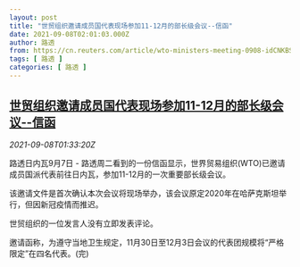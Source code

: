 ```yaml
---
layout: post
title: "世贸组织邀请成员国代表现场参加11-12月的部长级会议--信函"
date: 2021-09-08T02:01:03.000Z
author: 路透
from: https://cn.reuters.com/article/wto-ministers-meeting-0908-idCNKBS2G403D
tags: [ 路透 ]
categories: [ 路透 ]
---
```

<!--1631066463000-->
[世贸组织邀请成员国代表现场参加11-12月的部长级会议--信函](https://cn.reuters.com/article/wto-ministers-meeting-0908-idCNKBS2G403D)
------

<div>
<div><i>2021-09-08T01:33:20Z</i></div><p>路透日内瓦9月7日 - 路透周二看到的一份信函显示，世界贸易组织(WTO)已邀请成员国派代表前往日内瓦，参加11-12月的一次重要部长级会议。</p><p>该邀请文件是首次确认本次会议将现场举办，该会议原定2020年在哈萨克斯坦举行，但因新冠疫情而推迟。</p><p>世贸组织的一位发言人没有立即发表评论。</p><p>邀请函称，为遵守当地卫生规定，11月30日至12月3日会议的代表团规模将“严格限定”在四名代表。(完)</p>
</div>

